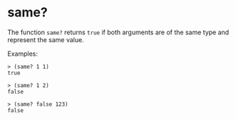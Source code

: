 # same?

The function `same?` returns `true` if both arguments are of the same
type and represent the same value.

Examples:

    > (same? 1 1)
    true

    > (same? 1 2)
    false

    > (same? false 123)
    false

